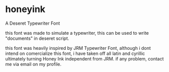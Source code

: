 # honeyink
A Deseret Typewriter Font

this font was made to simulate a typewriter, 
this can be used to write "documents" in deseret script.

this font was heavily inspired by JRM Typewriter Font, 
although i dont intend on comercialize this font, i have taken off all latin and cyrillic
ultimately turning Honey Ink independent from JRM. if any problem, contact me via email on my profile.
